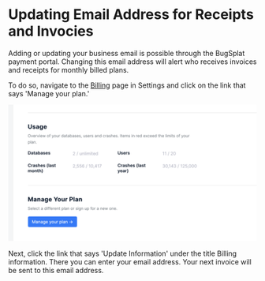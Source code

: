 # Updating Email Address for Receipts and Invocies

Adding or updating your business email is possible through the BugSplat payment portal. Changing this email address will alert who receives invoices and receipts for monthly billed plans.

To do so, navigate to the [Billing](https://app.bugsplat.com/v2/settings/company/billing) page in Settings and click on the link that says 'Manage your plan.'

![](../../../.gitbook/assets/manage-your-plan-legacy-button.png)

Next, click the link that says 'Update Information' under the title Billing information. There you can enter your email address. Your next invoice will be sent to this email address.
